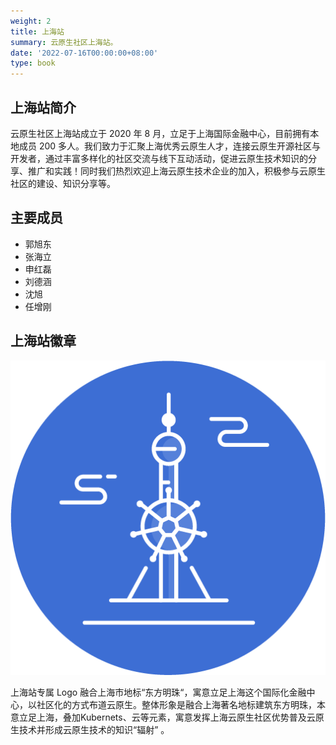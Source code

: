 ```yaml
---
weight: 2
title: 上海站
summary: 云原生社区上海站。
date: '2022-07-16T00:00:00+08:00'
type: book
---
```


## 上海站简介

云原生社区上海站成立于 2020 年 8 月，立足于上海国际金融中心，目前拥有本地成员 200 多人。我们致力于汇聚上海优秀云原生人才，连接云原生开源社区与开发者，通过丰富多样化的社区交流与线下互动活动，促进云原生技术知识的分享、推广和实践！同时我们热烈欢迎上海云原生技术企业的加入，积极参与云原生社区的建设、知识分享等。

## 主要成员

- 郭旭东
- 张海立
- 申红磊
- 刘德涵
- 沈旭
- 任增刚

## 上海站徽章

![北京站徽章](logo.png)

上海站专属 Logo 融合上海市地标“东方明珠“，寓意立足上海这个国际化金融中心，以社区化的方式布道云原生。整体形象是融合上海著名地标建筑东方明珠，本意立足上海，叠加Kubernets、云等元素，寓意发挥上海云原生社区优势普及云原生技术并形成云原生技术的知识“辐射” 。